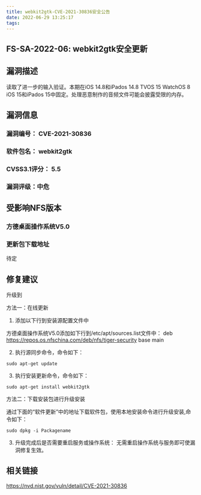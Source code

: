 ```yaml
---
title: webkit2gtk-CVE-2021-30836安全公告
date: 2022-06-29 13:25:17
tags:
---
```

## FS-SA-2022-06: webkit2gtk安全更新

## 漏洞描述

读取了进一步的输入验证。本期在iOS 14.8和iPados 14.8 TVOS 15 WatchOS 8 iOS 15和iPados 15中固定。处理恶意制作的音频文件可能会披露受限的内存。

## 漏洞信息

###    漏洞编号： CVE-2021-30836

###    软件包名： webkit2gtk

###    CVSS3.1评分： 5.5

###    漏洞评级：中危

## 受影响NFS版本

###    方德桌面操作系统V5.0

### 更新包下载地址

待定

## 修复建议

升级到 

方法一：在线更新

1. 添加以下行到安装源配置文件中

方德桌面操作系统V5.0添加如下行到/etc/apt/sources.list文件中：
deb https://repos.os.nfschina.com/deb/nfs/tiger-security base main

2. 执行源同步命令，命令如下：

```
sudo apt-get update
```

3. 执行安装更新命令，命令如下：

```
sudo apt-get install webkit2gtk
```

方法二：下载安装包进行升级安装

通过下面的“软件更新”中的地址下载软件包，使用本地安装命令进行升级安装,命令如下：

```
sudo dpkg -i Packagename
```

3. 升级完成后是否需要重启服务或操作系统：
   无需重启操作系统与服务即可使漏洞修复生效。

## 相关链接

https://nvd.nist.gov/vuln/detail/CVE-2021-30836
